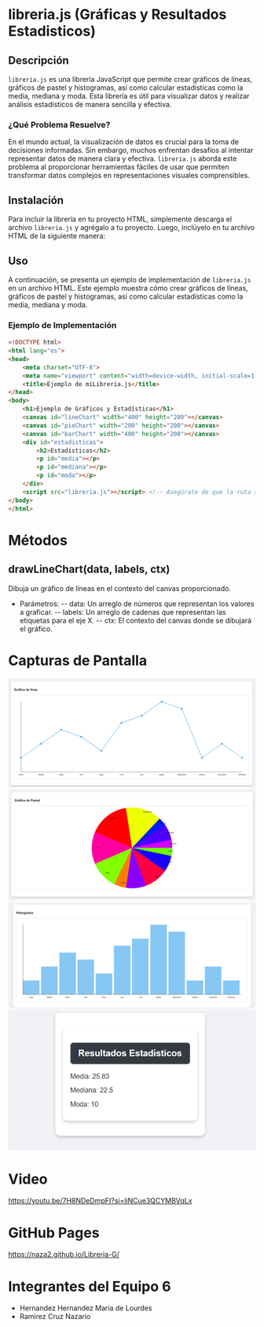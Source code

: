# libreria.js (Gráficas y Resultados Estadisticos)

## Descripción
`libreria.js` es una librería JavaScript que permite crear gráficos de líneas, gráficos de pastel y histogramas, así como calcular estadísticas como la media, mediana y moda. Esta librería es útil para visualizar datos y realizar análisis estadísticos de manera sencilla y efectiva.

### ¿Qué Problema Resuelve?
En el mundo actual, la visualización de datos es crucial para la toma de decisiones informadas. Sin embargo, muchos enfrentan desafíos al intentar representar datos de manera clara y efectiva. `libreria.js` aborda este problema al proporcionar herramientas fáciles de usar que permiten transformar datos complejos en representaciones visuales comprensibles.

## Instalación
Para incluir la librería en tu proyecto HTML, simplemente descarga el archivo `libreria.js` y agrégalo a tu proyecto. Luego, inclúyelo en tu archivo HTML de la siguiente manera:

## Uso
A continuación, se presenta un ejemplo de implementación de `libreria.js` en un archivo HTML. Este ejemplo muestra cómo crear gráficos de líneas, gráficos de pastel y histogramas, así como calcular estadísticas como la media, mediana y moda.

### Ejemplo de Implementación

```html
<!DOCTYPE html>
<html lang="es">
<head>
    <meta charset="UTF-8">
    <meta name="viewport" content="width=device-width, initial-scale=1.0">
    <title>Ejemplo de miLibreria.js</title>
</head>
<body>
    <h1>Ejemplo de Gráficos y Estadísticas</h1>
    <canvas id="lineChart" width="400" height="200"></canvas>
    <canvas id="pieChart" width="200" height="200"></canvas>
    <canvas id="barChart" width="400" height="200"></canvas>
    <div id="estadisticas">
        <h2>Estadísticas</h2>
        <p id="media"></p>
        <p id="mediana"></p>
        <p id="moda"></p>
    </div>
    <script src="libreria.js"></script> <!-- Asegúrate de que la ruta sea correcta -->
</body>
</html>
```
# Métodos
## drawLineChart(data, labels, ctx)
Dibuja un gráfico de líneas en el contexto del canvas proporcionado.
- Parámetros:
-- data: Un arreglo de números que representan los valores a graficar.
-- labels: Un arreglo de cadenas que representan las etiquetas para el eje X.
-- ctx: El contexto del canvas donde se dibujará el gráfico.

# Capturas de Pantalla
![Grafica de Lineas](https://github.com/naza2/Libreria/blob/36c2e51a7294855e73cddcf47307db9ca96aaee6/Grafica%20de%20Lineas.png)
![Grafica de Pastel](https://github.com/naza2/Libreria/blob/36c2e51a7294855e73cddcf47307db9ca96aaee6/Grafica%20de%20Pastel.png)
![Histograma](https://github.com/naza2/Libreria/blob/36c2e51a7294855e73cddcf47307db9ca96aaee6/Histograma.png)
![Resultados Estadísticos](https://github.com/naza2/Libreria/blob/36c2e51a7294855e73cddcf47307db9ca96aaee6/Resultados%20Estadisticos.png)

# Video
https://youtu.be/7H8NDeDmpFI?si=liNCue3QCYMBVqLx

# GitHub Pages
https://naza2.github.io/Libreria-G/

# Integrantes del Equipo 6
- Hernandez Hernandez Maria de Lourdes
- Ramirez Cruz Nazario
